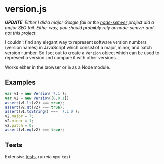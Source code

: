 # version.js

_**UPDATE:** Either I did a major Google fail or the [node-semver](https://github.com/isaacs/node-semver)
project did a major SEO fail. Either way, you should probably rely on *node-semver*
and not this project._

I couldn't find any elegant way to represent software version numbers (version
names) in JavaScript which consist of a major, minor, and patch version number. 
So I set out to create a `Version` object which can be
used to represent a version and compare it with other versions.

Works either in the browser or in as a Node module.

## Examples

```js
var v1 = new Version('7.1');
var v2 = new Version([8,0,1]);
assert(v1.lt(v2) === true);
assert(v2.gt(v2) === true);
assert(v1.toString() === '7.1.0');
v2.major = 7;
v2.minor = 1;
v2.patch = 0;
assert(v1.eq(v2) === true);
```

## Tests

Extensive [tests](blob/master/tests/index.js), run via `npm test`.
